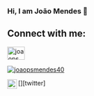 ### Hi, I am João Mendes 👋

<!--
**joaopsmendes/joaopsmendes** is a ✨ _special_ ✨ repository because its `README.md` (this file) appears on your GitHub profile.

Here are some ideas to get you started:

- 🔭 I’m currently working on ...
- 🌱 I’m currently learning ...
- 👯 I’m looking to collaborate on ...
- 🤔 I’m looking for help with ...
- 💬 Ask me about ...
- 📫 How to reach me: ...
- 😄 Pronouns: ...
- ⚡ Fun fact: ...
-->

## Connect with me:
<a href="https://www.instagram.com/joaopsmendes/" target="_blank"><img align="center" src="https://cdn.jsdelivr.net/npm/simple-icons@3.0.1/icons/instagram.svg" alt="joaopsmendes" height="30" width="40" /></a> </p> <p align="left"> <a href="https://twitter.com/joaopsmendes40" target="blank"><img src="https://img.shields.io/twitter/joaopsmendes40?logo=twitter&style=for-the-badge" alt="joaopsmendes40" /></a> </p>
[<img align="left" alt="andre_vaz_14 | Instagram" width="22px" src="https://cdn.jsdelivr.net/npm/simple-icons@v3/icons/twitter.svg" />][twitter]
